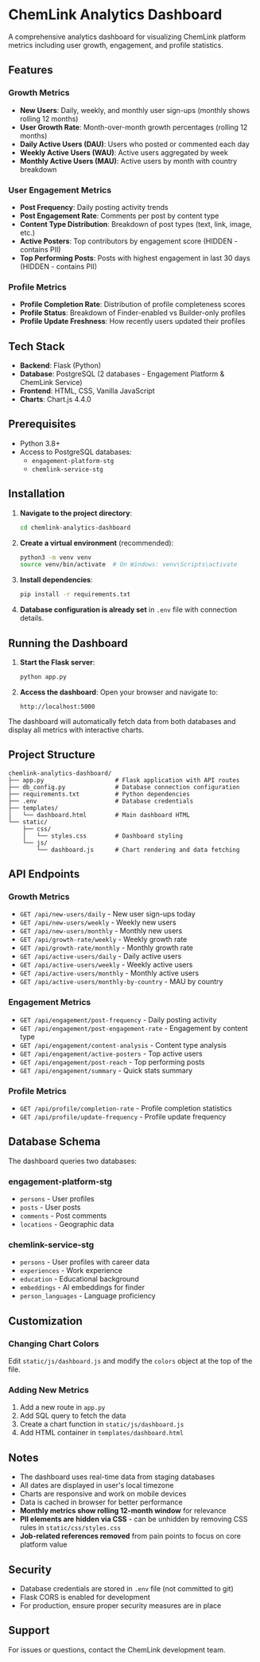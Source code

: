 # ChemLink Analytics Dashboard

A comprehensive analytics dashboard for visualizing ChemLink platform metrics including user growth, engagement, and profile statistics.

## Features

### Growth Metrics
- **New Users**: Daily, weekly, and monthly user sign-ups (monthly shows rolling 12 months)
- **User Growth Rate**: Month-over-month growth percentages (rolling 12 months)
- **Daily Active Users (DAU)**: Users who posted or commented each day
- **Weekly Active Users (WAU)**: Active users aggregated by week
- **Monthly Active Users (MAU)**: Active users by month with country breakdown

### User Engagement Metrics
- **Post Frequency**: Daily posting activity trends
- **Post Engagement Rate**: Comments per post by content type
- **Content Type Distribution**: Breakdown of post types (text, link, image, etc.)
- **Active Posters**: Top contributors by engagement score (HIDDEN - contains PII)
- **Top Performing Posts**: Posts with highest engagement in last 30 days (HIDDEN - contains PII)

### Profile Metrics
- **Profile Completion Rate**: Distribution of profile completeness scores
- **Profile Status**: Breakdown of Finder-enabled vs Builder-only profiles
- **Profile Update Freshness**: How recently users updated their profiles

## Tech Stack

- **Backend**: Flask (Python)
- **Database**: PostgreSQL (2 databases - Engagement Platform & ChemLink Service)
- **Frontend**: HTML, CSS, Vanilla JavaScript
- **Charts**: Chart.js 4.4.0

## Prerequisites

- Python 3.8+
- Access to PostgreSQL databases:
  - `engagement-platform-stg`
  - `chemlink-service-stg`

## Installation

1. **Navigate to the project directory**:
   ```bash
   cd chemlink-analytics-dashboard
   ```

2. **Create a virtual environment** (recommended):
   ```bash
   python3 -m venv venv
   source venv/bin/activate  # On Windows: venv\Scripts\activate
   ```

3. **Install dependencies**:
   ```bash
   pip install -r requirements.txt
   ```

4. **Database configuration is already set** in `.env` file with connection details.

## Running the Dashboard

1. **Start the Flask server**:
   ```bash
   python app.py
   ```

2. **Access the dashboard**:
   Open your browser and navigate to:
   ```
   http://localhost:5000
   ```

The dashboard will automatically fetch data from both databases and display all metrics with interactive charts.

## Project Structure

```
chemlink-analytics-dashboard/
├── app.py                    # Flask application with API routes
├── db_config.py              # Database connection configuration
├── requirements.txt          # Python dependencies
├── .env                      # Database credentials
├── templates/
│   └── dashboard.html        # Main dashboard HTML
└── static/
    ├── css/
    │   └── styles.css        # Dashboard styling
    └── js/
        └── dashboard.js      # Chart rendering and data fetching
```

## API Endpoints

### Growth Metrics
- `GET /api/new-users/daily` - New user sign-ups today
- `GET /api/new-users/weekly` - Weekly new users
- `GET /api/new-users/monthly` - Monthly new users
- `GET /api/growth-rate/weekly` - Weekly growth rate
- `GET /api/growth-rate/monthly` - Monthly growth rate
- `GET /api/active-users/daily` - Daily active users
- `GET /api/active-users/weekly` - Weekly active users
- `GET /api/active-users/monthly` - Monthly active users
- `GET /api/active-users/monthly-by-country` - MAU by country

### Engagement Metrics
- `GET /api/engagement/post-frequency` - Daily posting activity
- `GET /api/engagement/post-engagement-rate` - Engagement by content type
- `GET /api/engagement/content-analysis` - Content type analysis
- `GET /api/engagement/active-posters` - Top active users
- `GET /api/engagement/post-reach` - Top performing posts
- `GET /api/engagement/summary` - Quick stats summary

### Profile Metrics
- `GET /api/profile/completion-rate` - Profile completion statistics
- `GET /api/profile/update-frequency` - Profile update frequency

## Database Schema

The dashboard queries two databases:

### engagement-platform-stg
- `persons` - User profiles
- `posts` - User posts
- `comments` - Post comments
- `locations` - Geographic data

### chemlink-service-stg
- `persons` - User profiles with career data
- `experiences` - Work experience
- `education` - Educational background
- `embeddings` - AI embeddings for finder
- `person_languages` - Language proficiency

## Customization

### Changing Chart Colors
Edit `static/js/dashboard.js` and modify the `colors` object at the top of the file.

### Adding New Metrics
1. Add a new route in `app.py`
2. Add SQL query to fetch the data
3. Create a chart function in `static/js/dashboard.js`
4. Add HTML container in `templates/dashboard.html`

## Notes

- The dashboard uses real-time data from staging databases
- All dates are displayed in user's local timezone
- Charts are responsive and work on mobile devices
- Data is cached in browser for better performance
- **Monthly metrics show rolling 12-month window** for relevance
- **PII elements are hidden via CSS** - can be unhidden by removing CSS rules in `static/css/styles.css`
- **Job-related references removed** from pain points to focus on core platform value

## Security

- Database credentials are stored in `.env` file (not committed to git)
- Flask CORS is enabled for development
- For production, ensure proper security measures are in place

## Support

For issues or questions, contact the ChemLink development team.
